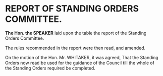 # REPORT OF STANDING ORDERS COMMITTEE.

**The Hon. the SPEAKER** laid upon the table the report of the Standing Orders Committee.

The rules recommended in the report were then read, and amended.

On the motion of the Hon. Mr. WHITAKER, it was agreed, That the Standing Orders now read be used for the guidance of the Council till the whole of the Standing Orders required be completed.